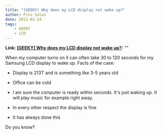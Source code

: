 ```yaml
---
title: "[GEEKY] Why does my LCD display not wake up?"
author: Pito Salas
date: 2011-01-24
tags:
    - GEEKY
    - LCD
---
```


**Link: [[GEEKY] Why does my LCD display not wake up?](None):** ""

When my computer turns on it can often take 30 to 120 seconds for my Samsung
LCD display to wake up. Facts of the case:

  * Display is 213T and is something like 3-5 years old

  * Office can be cold

  * I am sure the computer is ready within seconds. It's just waking up. It will play music for example right away.

  * In every other respect the display is fine

  * It has always done this

Do you know?


